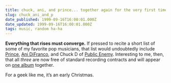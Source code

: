 ```yaml
---
title: chuck, ani, and prince... together again for the very first time
slug: chuck_ani_and_p
date_published: 1999-09-16T16:00:01.000Z
date_updated: 1999-09-16T16:00:01.000Z
tags: music, random ha-ha
---
```


**Everything that rises must converge.** If pressed to recite a short list of some of my favorite pop musicians, that list would undoubtedly include [Prince](http://www.prince.org), [Ani DiFranco](http://www.anidifranco.net), and Chuck D of [Public Enemy](http://www.publicenemy.com). Interesting to me, then, that all *three* are now free of standard recording contracts and will appear on [one album](http://www.love4oneanother.com/rave) together.

For a geek like me, it’s an early Christmas.
